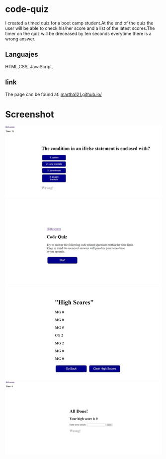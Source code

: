 # code-quiz
I created a timed quiz for a boot camp student.At the end of the quiz the user will be able to check his/her score and a list of the latest scores.The timer on the quiz will be dreceased by ten seconds everytime there is a wrong answer.
## Languajes
HTML,CSS, JavaScript. 
##  link
The page can be found at:
<a href="https://martha121.github.io/code-quiz/"> martha121.github.io/</a>

# Screenshot
![Code Quiz screenshot](./assets/images/code-quiz4.jpg)
![Code Quiz screenshot](./assets/images/code-quiz3.jpg)
![Code Quiz screenshot](./assets/images/code-quiz2.jpg)
![Code Quiz screenshot](./assets/images/code-quiz1.jpg)